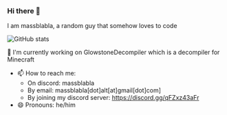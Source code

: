 ### Hi there 👋

I am massblabla, a random guy that somehow loves to code

![GitHub stats](https://github-readme-stats.vercel.app/api?username=massblabla&show_icons=true&theme=highcontrast)

🔭 I'm currently working on GlowstoneDecompiler which is a decompiler for Minecraft
- 📫 How to reach me: 
    -  On discord: massblabla
    -  By email: massblabla[dot]alt[at]gmail[dot]com]
    -  By joining my discord server: https://discord.gg/qFZxz43aFr
- 😄 Pronouns: he/him

